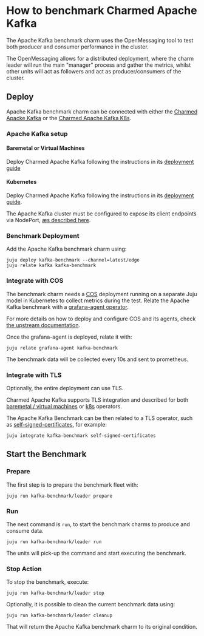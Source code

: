 # How to benchmark Charmed Apache Kafka

The Apache Kafka benchmark charm uses the OpenMessaging tool to test both producer and consumer performance in the cluster.

The OpenMessaging allows for a distributed deployment, where the charm leader will run the main "manager" process and gather the metrics, whilst other units will act as followers and act as producer/consumers of the cluster.

## Deploy

Apache Kafka benchmark charm can be connected with either the [Charmed Apacke Kafka](https://canonical.com/data/docs/kafka/iaas) or the [Charmed Apache Kafka K8s](https://canonical.com/data/docs/kafka/k8s).

### Apache Kafka setup

#### Baremetal or Virtual Machines

Deploy Charmed Apache Kafka following the instructions in its [deployment guide](https://canonical.com/data/docs/kafka/iaas/h-deploy)

#### Kubernetes

Deploy Charmed Apache Kafka following the instructions in its [deployment guide](https://canonical.com/data/docs/kafka/k8s/t-deploy).

The Apache Kafka cluster must be configured to expose its client endpoints via NodePort, [æs described here](https://canonical.com/data/docs/kafka/k8s/h-external-k8s-connection).

### Benchmark Deployment

Add the Apache Kafka benchmark charm using:
```
juju deploy kafka-benchmark --channel=latest/edge
juju relate kafka kafka-benchmark
```

### Integrate with COS

The benchmark charm needs a [COS](https://charmhub.io/topics/canonical-observability-stack) deployment running on a separate Juju model in Kubernetes to collect metrics during the test. Relate the Apache Kafka benchmark with a [grafana-agent operator](https://charmhub.io/grafana-agent).

For more details on how to deploy and configure COS and its agents, check [the upstream documentation](https://canonical.com/data/docs/kafka/iaas/h-enable-monitoring).

Once the grafana-agent is deployed, relate it with:
```
juju relate grafana-agent kafka-benchmark
```
The benchmark data will be collected every 10s and sent to prometheus.

### Integrate with TLS

Optionally, the entire deployment can use TLS.

Charmed Apache Kafka supports TLS integration and described for both [baremetal / virtual machines](https://canonical.com/data/docs/kafka/k8s/t-enable-encryption) or [k8s](https://canonical.com/data/docs/kafka/iaas/h-enable-encryption) operators.

The Apache Kafka Benchmark can be then related to a TLS operator, such as [self-signed-certificates](https://charmhub.io/self-signed-certificates), for example:
```
juju integrate kafka-benchmark self-signed-certificates
```

## Start the Benchmark

### Prepare

The first step is to prepare the benchmark fleet with:
```
juju run kafka-benchmark/leader prepare
```

### Run

The next command is `run`, to start the benchmark charms to produce and consume data.

```
juju run kafka-benchmark/leader run
```

The units will pick-up the command and start executing the benchmark.

### Stop Action

To stop the benchmark, execute:
```
juju run kafka-benchmark/leader stop
```
Optionally, it is possible to clean the current benchmark data using:
```
juju run kafka-benchmark/leader cleanup
```
That will return the Apache Kafka benchmark charm to its original condition.
